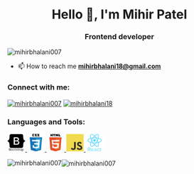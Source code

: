 <h1 align="center">Hello 👋, I'm Mihir Patel</h1>
<h3 align="center">Frontend developer</h3>

<p align="left"> <img src="https://komarev.com/ghpvc/?username=mihirbhalani007&label=Profile%20views&color=0e75b6&style=flat" alt="mihirbhalani007" /> </p>

- 📫 How to reach me **mihirbhalani18@gmail.com**

<h3 align="left">Connect with me:</h3>
<p align="left">
<a href="https://linkedin.com/in/mihirbhalani007" target="blank"><img align="center" src="https://raw.githubusercontent.com/rahuldkjain/github-profile-readme-generator/master/src/images/icons/Social/linked-in-alt.svg" alt="mihirbhalani007" height="30" width="40" /></a>
<a href="https://www.leetcode.com/mihirbhalani18" target="blank"><img align="center" src="https://raw.githubusercontent.com/rahuldkjain/github-profile-readme-generator/master/src/images/icons/Social/leet-code.svg" alt="mihirbhalani18" height="30" width="40" /></a>
</p>

<h3 align="left">Languages and Tools:</h3>
<p align="left"> <a href="https://getbootstrap.com" target="_blank" rel="noreferrer"> <img src="https://raw.githubusercontent.com/devicons/devicon/master/icons/bootstrap/bootstrap-plain-wordmark.svg" alt="bootstrap" width="40" height="40"/> </a> <a href="https://www.w3schools.com/css/" target="_blank" rel="noreferrer"> <img src="https://raw.githubusercontent.com/devicons/devicon/master/icons/css3/css3-original-wordmark.svg" alt="css3" width="40" height="40"/> </a> <a href="https://www.w3.org/html/" target="_blank" rel="noreferrer"> <img src="https://raw.githubusercontent.com/devicons/devicon/master/icons/html5/html5-original-wordmark.svg" alt="html5" width="40" height="40"/> </a> <a href="https://developer.mozilla.org/en-US/docs/Web/JavaScript" target="_blank" rel="noreferrer"> <img src="https://raw.githubusercontent.com/devicons/devicon/master/icons/javascript/javascript-original.svg" alt="javascript" width="40" height="40"/> </a> <a href="https://reactjs.org/" target="_blank" rel="noreferrer"> <img src="https://raw.githubusercontent.com/devicons/devicon/master/icons/react/react-original-wordmark.svg" alt="react" width="40" height="40"/> </a> </p>

<p><img align="left" src="https://github-readme-stats.vercel.app/api/top-langs?username=mihirbhalani007&show_icons=true&locale=en&layout=compact" alt="mihirbhalani007" /></p>

<p><img align="center" src="https://github-readme-streak-stats.herokuapp.com/?user=mihirbhalani007&" alt="mihirbhalani007" /></p>
